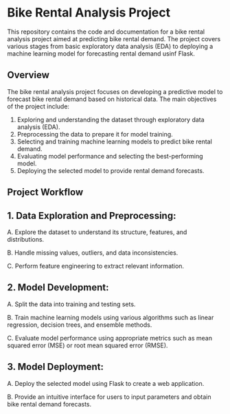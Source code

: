 # Bike Rental Analysis Project
This repository contains the code and documentation for a bike rental analysis project aimed at predicting bike rental demand. The project covers various stages from basic exploratory data analysis (EDA) to deploying a machine learning model for forecasting rental demand usinf Flask.

## Overview
The bike rental analysis project focuses on developing a predictive model to forecast bike rental demand based on historical data. The main objectives of the project include:
1. Exploring and understanding the dataset through exploratory data analysis (EDA).
2. Preprocessing the data to prepare it for model training.
3. Selecting and training machine learning models to predict bike rental demand.
4. Evaluating model performance and selecting the best-performing model.
5. Deploying the selected model to provide rental demand forecasts.

## Project Workflow

## 1. Data Exploration and Preprocessing:
A. Explore the dataset to understand its structure, features, and distributions.

B. Handle missing values, outliers, and data inconsistencies.

C. Perform feature engineering to extract relevant information.

## 2. Model Development:

A. Split the data into training and testing sets.

B. Train machine learning models using various algorithms such as linear regression, decision trees, and ensemble methods.

C. Evaluate model performance using appropriate metrics such as mean squared error (MSE) or root mean squared error (RMSE).

## 3. Model Deployment:

A. Deploy the selected model using Flask to create a web application.

B. Provide an intuitive interface for users to input parameters and obtain bike rental demand forecasts.
